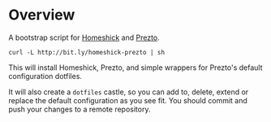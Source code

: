Overview
========

A bootstrap script for [Homeshick][1] and [Prezto][2].

	curl -L http://bit.ly/homeshick-prezto | sh

This will install Homeshick, Prezto, and simple wrappers for Prezto's default
configuration dotfiles.

It will also create a `dotfiles` castle, so you can add to, delete, extend or
replace the default configuration as you see fit. You should commit and push
your changes to a remote repository.

[1]: https://github.com/andsens/homeshick
[2]: https://github.com/sorin-ionescu/prezto
